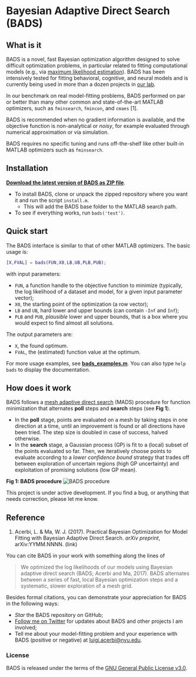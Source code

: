 # Bayesian Adaptive Direct Search (BADS)

## What is it

BADS is a novel, fast Bayesian optimization algorithm designed to solve difficult optimization problems, in particular related to fitting computational models (e.g., via [maximum likelihood estimation](https://en.wikipedia.org/wiki/Maximum_likelihood_estimation)).
BADS has been intensively tested for fitting behavioral, cognitive, and neural models and is currently being used in more than a dozen projects in [our lab](http://www.cns.nyu.edu/malab/).

In our benchmark on real model-fitting problems, BADS performed on par or better than many other common and state-of-the-art MATLAB optimizers, such as `fminsearch`, `fmincon`, and `cmaes` [1].

BADS is recommended when no gradient information is available, and the objective function is non-analytical or *noisy*, for example evaluated through numerical approximation or via simulation. 

BADS requires no specific tuning and runs off-the-shelf like other built-in MATLAB optimizers such as `fminsearch`.


## Installation

[**Download the latest version of BADS as ZIP file**](https://github.com/lacerbi/bads/archive/master.zip).
- To install BADS, clone or unpack the zipped repository where you want it and run the script `install.m`.
   - This will add the BADS base folder to the MATLAB search path.
- To see if everything works, run `bads('test')`.

## Quick start

The BADS interface is similar to that of other MATLAB optimizers. The basic usage is:

```matlab
[X,FVAL] = bads(FUN,X0,LB,UB,PLB,PUB);
```
with input parameters:
- `FUN`, a function handle to the objective function to minimize (typically, the log likelihood of a dataset and model, for a given input parameter vector);
- `X0`, the starting point of the optimization (a row vector);
- `LB` and `UB`, hard lower and upper bounds (can contain `-Inf` and `Inf`);
- `PLB` and `PUB`, *plausible* lower and upper bounds, that is a box where you would expect to find almost all solutions.

The output parameters are:
- `X`, the found optimum.
- `FVAL`, the (estimated) function value at the optimum.

For more usage examples, see [**bads_examples.m**](https://github.com/lacerbi/bads/blob/master/bads_examples.m). You can also type `help bads` to display the documentation.

## How does it work

BADS follows a [mesh adaptive direct search](http://epubs.siam.org/doi/abs/10.1137/040603371) (MADS) procedure for function minimization that alternates **poll** steps and **search** steps (see **Fig 1**). 

- In the **poll** stage, points are evaluated on a mesh by taking steps in one direction at a time, until an improvement is found or all directions have been tried. The step size is doubled in case of success, halved otherwise. 
- In the **search** stage, a Gaussian process (GP) is fit to a (local) subset of the points evaluated so far. Then, we iteratively choose points to evaluate according to a *lower confidence bound* strategy that trades off between exploration of uncertain regions (high GP uncertainty) and exploitation of promising solutions (low GP mean).

**Fig 1: BADS procedure** ![BADS procedure](https://github.com/lacerbi/bads/blob/master/docs/figures/bads-cartoon.png "Fig 1: BADS procedure")

This project is under active development. If you find a bug, or anything that needs correction, please let me know.


## Reference

1. Acerbi, L. & Ma, W. J. (2017). Practical Bayesian Optimization for Model Fitting with Bayesian Adaptive Direct Search. *arXiv preprint*, arXiv:YYMM.NNNN. (link)

You can cite BADS in your work with something along the lines of

> We optimized the log likelihoods of our models using Bayesian adaptive direct search (BADS; Acerbi and Ma, 2017). BADS alternates between a series of fast, local Bayesian optimization steps and a systematic, slower exploration of a mesh grid. 

Besides formal citations, you can demonstrate your appreciation for BADS in the following ways:

- *Star* the BADS repository on GitHub;
- [Follow me on Twitter](https://twitter.com/AcerbiLuigi) for updates about BADS and other projects I am involved;
- Tell me about your model-fitting problem and your experience with BADS (positive or negative) at <luigi.acerbi@nyu.edu>.

### License

BADS is released under the terms of the [GNU General Public License v3.0](https://github.com/lacerbi/bads/blob/master/LICENSE.txt).
